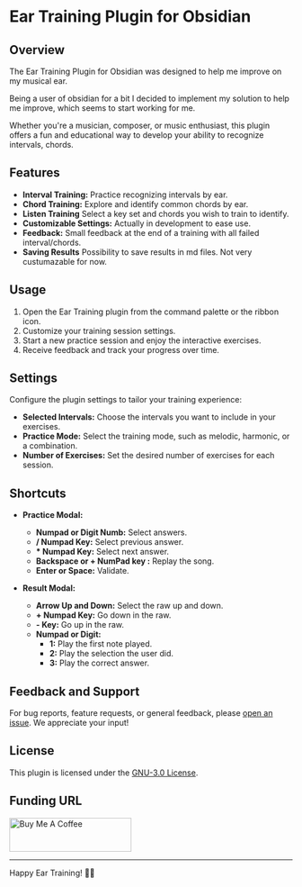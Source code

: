 # Ear Training Plugin for Obsidian

## Overview

The Ear Training Plugin for Obsidian was designed to help me improve on my musical ear. 

Being a user of obsidian for a bit I decided to implement my solution to help me improve, which seems to start working for me.

Whether you're a musician, composer, or music enthusiast, this plugin offers a fun and educational way to develop your ability to recognize intervals, chords.


## Features

- **Interval Training:** Practice recognizing intervals by ear.
- **Chord Training:** Explore and identify common chords by ear.
- **Listen Training** Select a key set and chords you wish to train to identify.
- **Customizable Settings:** Actually in development to ease use.
- **Feedback:** Small feedback at the end of a training with all failed interval/chords.
- **Saving  Results** Possibility to save results in md files. Not very custumazable for now.

## Usage

1. Open the Ear Training plugin from the command palette or the ribbon icon.
2. Customize your training session settings.
3. Start a new practice session and enjoy the interactive exercises.
4. Receive feedback and track your progress over time.

## Settings

Configure the plugin settings to tailor your training experience:

- **Selected Intervals:** Choose the intervals you want to include in your exercises.
- **Practice Mode:** Select the training mode, such as melodic, harmonic, or a combination.
- **Number of Exercises:** Set the desired number of exercises for each session.

## Shortcuts

- **Practice Modal:**
	- **Numpad or Digit Numb:** Select answers.
    - **/ Numpad Key:** Select previous answer.
    - **\* Numpad Key:** Select next answer.
	- **Backspace or + NumPad key :** Replay the song.
	- **Enter or Space:** Validate.

- **Result Modal:**
	- **Arrow Up and Down:** Select the raw up and down.
	- **+ Numpad Key:** Go down in the raw.
	- **- Key:** Go up in the raw.
	- **Numpad or Digit:**
		- **1:** Play the first note played.
		- **2:** Play the selection the user did.
		- **3:** Play the correct answer.

## Feedback and Support

For bug reports, feature requests, or general feedback, please [open an issue](https://github.com/shiwer/ear-training-obsidian-plugin/issues). We appreciate your input!

## License

This plugin is licensed under the [GNU-3.0 License](LICENSE.txt).

## Funding URL

<a href="https://www.buymeacoffee.com/poe.zoel" target="_blank"><img src="https://cdn.buymeacoffee.com/buttons/v2/default-yellow.png" alt="Buy Me A Coffee" style="height: 60px !important;width: 217px !important;" ></a>

---

Happy Ear Training! 🎵✨
